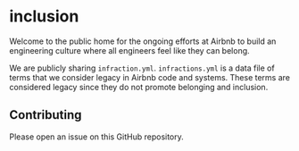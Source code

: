 # inclusion

Welcome to the public home for the ongoing efforts at Airbnb to build an engineering culture where all engineers feel like they can belong. 

We are publicly sharing `infraction.yml`. `infractions.yml` is a data file of terms that we consider legacy in Airbnb code and systems. These terms are considered legacy since they do not promote belonging and inclusion.

## Contributing
Please open an issue on this GitHub repository.
